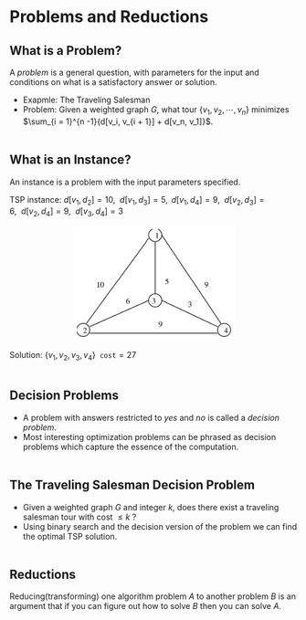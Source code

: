 # Problems and Reductions
## What is a Problem?
A *problem* is a general question, with parameters for the input and conditions on what is a satisfactory answer or solution.
- Exapmle: The Traveling Salesman
- Problem: Given a weighted graph $G$, what tour $\{v_1, v_2, \cdots , v_n\}$ minimizes $\sum_{i = 1}^{n -1}{d[v_i, v_{i + 1}] + d[v_n, v_1]}$.
<br></br>

## What is an Instance?
An instance is a problem with the input parameters specified.

TSP instance: $d[v_1, d_2] = 10,\ \ d[v_1, d_3] = 5, \ \, d[v_1, d_4] = 9, \ \ d[v_2, d_3] = 6, \ \ d[v_2, d_4]= 9, \ \ d[v_3, d_4] = 3$

<center><img src="image/lec19_triangle.png" height="200"></center>

Solution: $\{v_1, v_2, v_3, v_4\} \texttt{ cost} = 27$
<br></br>

## Decision Problems
- A problem with answers restricted to *yes* and *no* is called a *decision problem*.
- Most interesting optimization problems can be phrased as decision problems which capture the essence of the computation.
<br></br>

## The Traveling Salesman Decision Problem
- Given a weighted graph $G$ and integer $k$, does there exist a traveling salesman tour with cost $\le k$ ?
- Using binary search and the decision version of the problem we can find the optimal TSP solution.
<br></br>

## Reductions
Reducing(transforming) one algorithm problem $A$ to another problem $B$ is an argument that if you can figure out how to solve $B$ then you can solve $A$.
